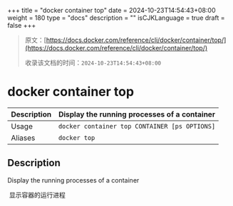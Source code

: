 +++
title = "docker container top"
date = 2024-10-23T14:54:43+08:00
weight = 180
type = "docs"
description = ""
isCJKLanguage = true
draft = false
+++

> 原文：[https://docs.docker.com/reference/cli/docker/container/top/](https://docs.docker.com/reference/cli/docker/container/top/)
>
> 收录该文档的时间：`2024-10-23T14:54:43+08:00`

# docker container top

| Description | Display the running processes of a container  |
| :---------- | --------------------------------------------- |
| Usage       | `docker container top CONTAINER [ps OPTIONS]` |
| Aliases     | `docker top`                                  |

## Description

Display the running processes of a container

​	显示容器的运行进程
